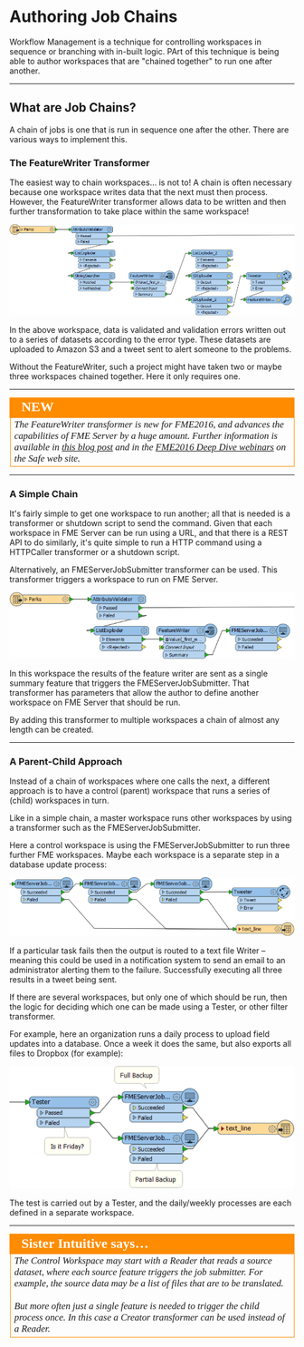 # Authoring Job Chains #

Workflow Management is a technique for controlling workspaces in sequence or branching with in-built logic. PArt of this technique is being able to author workspaces that are "chained together" to run one after another.

---

## What are Job Chains? ##

A chain of jobs is one that is run in sequence one after the other. There are various ways to implement this.

### The FeatureWriter Transformer ###
The easiest way to chain workspaces... is not to! A chain is often necessary because one workspace writes data that the next must then process. However, the FeatureWriter transformer allows data to be written and then further transformation to take place within the same workspace!

![](./Images/Img2.28.ChainingWithFeatureWriter.png)

In the above workspace, data is validated and validation errors written out to a series of datasets according to the error type. These datasets are uploaded to Amazon S3 and a tweet sent to alert someone to the problems.

Without the FeatureWriter, such a project might have taken two or maybe three workspaces chained together. Here it only requires one.

---

<!--New Section--> 

<table style="border-spacing: 0px">
<tr>
<td style="vertical-align:middle;background-color:darkorange;border: 2px solid darkorange">
<i class="fa fa-bolt fa-lg fa-pull-left fa-fw" style="color:white;padding-right: 12px;vertical-align:text-top"></i>
<span style="color:white;font-size:x-large;font-weight: bold;font-family:serif">NEW</span>
</td>
</tr>

<tr>
<td style="border: 1px solid darkorange">
<span style="font-family:serif; font-style:italic; font-size:larger">
The FeatureWriter transformer is new for FME2016, and advances the capabilities of FME Server by a huge amount. Further information is available in <a href="https://blog.safe.com/2016/01/fmeevangelist143/">this blog post</a> and in the <a href="http://www.safe.com/webinar/">FME2016 Deep Dive webinars</a> on the Safe web site.
</span>
</td>
</tr>
</table>

--- 

### A Simple Chain ###

It's fairly simple to get one workspace to run another; all that is needed is a transformer or shutdown script to send the command. Given that each workspace in FME Server can be run using a URL, and that there is a REST API to do similarly, it's quite simple to run a HTTP command using a HTTPCaller transformer or a shutdown script.

Alternatively, an FMEServerJobSubmitter transformer can be used. This transformer triggers a workspace to run on FME Server.  

![](./Images/Img2.29.ChainingWithJobSubmitter.png)

In this workspace the results of the feature writer are sent as a single summary feature that triggers the FMEServerJobSubmitter. That transformer has parameters that allow the author to define another workspace on FME Server that should be run.

By adding this transformer to multiple workspaces a chain of almost any length can be created.

---

### A Parent-Child Approach ###
Instead of a chain of workspaces where one calls the next, a different approach is to have a control (parent) workspace that runs a series of (child) workspaces in turn.

Like in a simple chain, a master workspace runs other workspaces by using a transformer such as the FMEServerJobSubmitter.

Here a control workspace is using the FMEServerJobSubmitter to run three further FME workspaces. Maybe each workspace is a separate step in a database update process:

![](./Images/Img2.30.ChainingWithJobSubmitterMaster.png)

If a particular task fails then the output is routed to a text file Writer – meaning this could be used in a notification system to send an email to an administrator alerting them to the failure. Successfully executing all three results in a tweet being sent.

If there are several workspaces, but only one of which should be run, then the logic for deciding which one can be made using a Tester, or other filter transformer.

For example, here an organization runs a daily process to upload field updates into a database. Once a week it does the same, but also exports all files to Dropbox (for example):

![](./Images/Img2.31.ChainingWithJobSubmitterMasterTests.png)

The test is carried out by a Tester, and the daily/weekly processes are each defined in a separate workspace. 

---

<table style="border-spacing: 0px">
<tr>
<td style="vertical-align:middle;background-color:darkorange;border: 2px solid darkorange">
<i class="fa fa-quote-left fa-lg fa-pull-left fa-fw" style="color:white;padding-right: 12px;vertical-align:text-top"></i>
<span style="color:white;font-size:x-large;font-weight: bold;font-family:serif">Sister Intuitive says…</span>
</td>
</tr>

<tr>
<td style="border: 1px solid darkorange">
<span style="font-family:serif; font-style:italic; font-size:larger">
The Control Workspace may start with a Reader that reads a source dataset, where each source feature triggers the job submitter. For example, the source data may be a list of files that are to be translated.
<br><br>But more often just a single feature is needed to trigger the child process once. In this case a Creator transformer can be used instead of a Reader.
</span>
</td>
</tr>
</table>